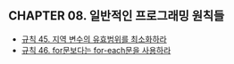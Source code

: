## CHAPTER 08. 일반적인 프로그래밍 원칙들

* [규칙 45. 지역 변수의 유효범위를 최소화하라](/chapter08/item-45.md)
* [규칙 46. for문보다는 for-each문을 사용하라](/chapter08/item-46.md)



